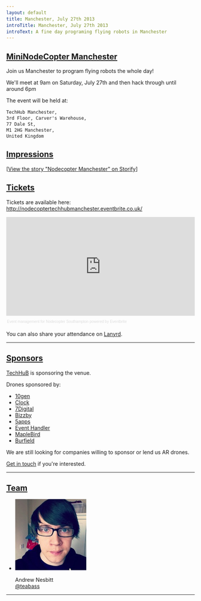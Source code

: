 ```yaml
---
layout: default
title: Manchester, July 27th 2013
introTitle: Manchester, July 27th 2013
introText: A fine day programing flying robots in Manchester
---
```


<h2 id="intro"><a href="#intro">MiniNodeCopter Manchester</a></h2>

Join us Manchester to program flying robots the whole day!

We'll meet at 9am on Saturday, July 27th and then hack through until around 6pm

The event will be held at:

```
TechHub Manchester,
3rd Floor, Carver's Warehouse,
77 Dale St,
M1 2HG Manchester,
United Kingdom 
```

<h2 id="impressions"><a href="#impressions">Impressions</a></h2>

<script src="//storify.com/teabass/nodecopter-manchester.js"></script><noscript>[<a href="//storify.com/teabass/nodecopter-manchester" target="_blank">View the story "Nodecopter Manchester" on Storify</a>]</noscript>

<h2 id="tickets"><a href="#tickets">Tickets</a></h2>

Tickets are available here: <http://nodecoptertechhubmanchester.eventbrite.co.uk/>

<div style="width:100%; text-align:left;" ><iframe  src="https://www.eventbrite.com/tickets-external?eid=6506624489&ref=etckt&v=2" frameborder="0" height="264" width="100%" vspace="0" hspace="0" marginheight="5" marginwidth="5" scrolling="auto" allowtransparency="true"></iframe><div style="font-family:Helvetica, Arial; font-size:10px; padding:5px 0 5px; margin:2px; width:100%; text-align:left;" ><a style="color:#ddd; text-decoration:none;" target="_blank" href="http://www.eventbrite.com/r/etckt">Event management</a><span style="color:#ddd;"> for </span><a style="color:#ddd; text-decoration:none;" target="_blank" href="http://nodecoptertechhubmanchester.eventbrite.com?ref=etckt">Nodecopter Southampton</a> <span style="color:#ddd;">powered by</span> <a style="color:#ddd; text-decoration:none;" target="_blank" href="http://www.eventbrite.com?ref=etckt">Eventbrite</a></div></div>

<p>You can also share your attendance on <a href='http://lanyrd.com/2013/nodecopter-manchester'>Lanyrd</a>.</p>

<hr>

<h2 id="sponsors"><a href="#sponsors">Sponsors</a></h2>

[TechHuB](http://manchester.techhub.com/) is sponsoring the venue.

Drones sponsored by:

<ul>
  <li><a href="http://www.10gen.com/">10gen</a></li>
  <li><a href="http://clock.co.uk/">Clock</a></li>
  <li><a href="http://www.7digital.com/">7Digital</a></li>
  <li><a href="http://www.bizzby.com/">Bizzby</a></li>
  <li><a href='https://5apps.com'>5apps</a></li>
  <li><a href='http://eventhandler.co.uk/'>Event Handler</a></li>
  <li><a href='http://www.maplebird.com/'>MapleBird</a></li>
  <li><a href='http://burfieldcreative.co.uk/'>Burfield</a></li>
</ul>

We are still looking for companies willing to sponsor or lend us AR drones.

<a href="mailto:andrewnez@gmail.com">Get in touch</a> if you're interested.

<hr>

<h2 id="team"><a href="#team">Team</a></h2>

<ul class="team">
  <li>
    <img src="/img/team/andrew_nesbitt.jpg">
    <p>
      Andrew Nesbitt<br>
      <a href="https://twitter.com/teabass">@teabass</a>
    </p>
  </li>
</ul>

<hr>
